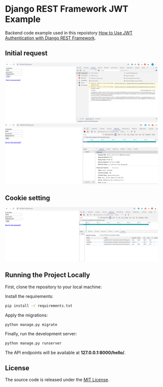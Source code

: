 # Django REST Framework JWT Example
Backend code example used in this repoistory [How to Use JWT Authentication with Django REST Framework](https://simpleisbetterthancomplex.com/tutorial/2018/12/19/how-to-use-jwt-authentication-with-django-rest-framework.html).

## Initial request

![Alt text](TokenRequest.png "Optional Title")
![Alt text](TokenNetworkRequest.png "Optional Title")
## Cookie setting
![Alt text](Request_Cookies.png "Optional Title")


## Running the Project Locally

First, clone the repository to your local machine:

Install the requirements:

```bash
pip install -r requirements.txt
```

Apply the migrations:

```bash
python manage.py migrate
```

Finally, run the development server:

```bash
python manage.py runserver
```

The API endpoints will be available at **127.0.0.1:8000/hello/**.


## License

The source code is released under the [MIT License](https://github.com/sibtc/drf-jwt-example/blob/master/LICENSE).
